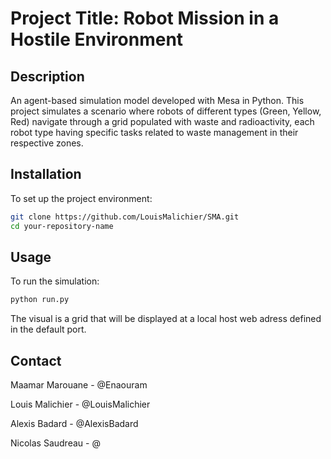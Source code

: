 # Project Title: Robot Mission in a Hostile Environment

## Description
An agent-based simulation model developed with Mesa in Python. This project simulates a scenario where robots of different types (Green, Yellow, Red) navigate through a grid populated with waste and radioactivity, each robot type having specific tasks related to waste management in their respective zones.

## Installation

To set up the project environment:

```bash
git clone https://github.com/LouisMalichier/SMA.git
cd your-repository-name
```

## Usage

To run the simulation:

```bash
python run.py
```
The visual is a grid that will be displayed at a local host web adress defined in the default port.

## Contact
Maamar Marouane - @Enaouram

Louis Malichier - @LouisMalichier

Alexis Badard - @AlexisBadard

Nicolas Saudreau - @
